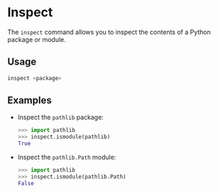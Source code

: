 # Inspect

The `inspect` command allows you to inspect the contents of a Python package or module.

## Usage

```python
inspect <package>
```

## Examples

- Inspect the `pathlib` package:

  ```python
  >>> import pathlib
  >>> inspect.ismodule(pathlib)
  True
  ```

- Inspect the `pathlib.Path` module:
  ```python
  >>> import pathlib
  >>> inspect.ismodule(pathlib.Path)
  False
  ```
